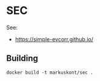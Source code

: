 # SEC

See:
  * https://simple-evcorr.github.io/

## Building

```
docker build -t markuskont/sec .
```
